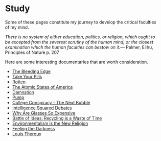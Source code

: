Study
======

Some of these pages constitute my journey to develop the critical faculties of my mind.

<quote><cite>There is no system of either education, politics, or religion, which ought to be excepted from the severest scrutiny of the human mind, or the closest examination which the human faculties can bestow on it.</cite><span>&mdash; <author>Palmer, Elihu</author>, <book>Principles of Nature p. 207</book></span></quote>

Here are some interesting documentaries that are worth consideration.

-   [The Bleeding Edge](https://www.netflix.com/title/80170862)
-   [Take Your Pills](https://www.netflix.com/title/80117831)
-   [Rotten](https://www.netflix.com/title/80146284)
-   [The Atomic States of America](http://www.youtube.com/watch?v=dbjD6uUEZ0o)
-   [Damnation](http://www.youtube.com/watch?v=a125tVzOtsg)
-   [Pump](http://www.youtube.com/watch?v=W5HFqAbOgns)
-   [College Conspiracy - The Next Bubble](http://www.youtube.com/watch?v=Vt2dnPKEK9g)
-   [Intelligence Squared Debates](http://www.youtube.com/user/IntelligenceSquared)
-   [Why Are Glasses So Expensive](http://www.youtube.com/watch?v=voUiWOGv8ec)
-   [Battle of Ideas: Recycling is a Waste of Time](http://www.youtube.com/watch?v=bzsTaj2o2dk)
-   [Environmentalism is the New Religion](http://www.youtube.com/watch?v=idYdVQ6nwfA)
-   [Feeling the Darkness](http://www.youtube.com/watch?v=1yTaowYrA2o)
-   [Louis Theroux](http://louistheroux.com/)
